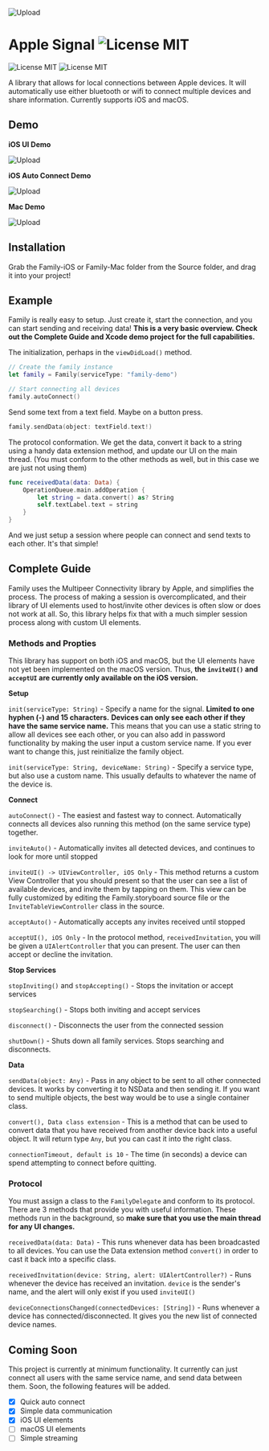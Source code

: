  ![Upload](Images/Banner.gif)
# Apple Signal ![License MIT](https://img.shields.io/badge/platform-iOS+macOS-677cf4.svg)
![License MIT](https://img.shields.io/badge/license-MIT-blue.svg)
![License MIT](https://img.shields.io/badge/build-passing-brightgreen.svg)

A library that allows for local connections between Apple devices. It will automatically use either bluetooth or wifi to connect multiple devices and share information. Currently supports iOS and macOS.

## Demo

**iOS UI Demo**

![Upload](Images/demo/uidemo.gif)

**iOS Auto Connect Demo**

![Upload](Images/demo/autodemo.gif)

**Mac Demo**

![Upload](Images/demo/macdemo.gif)

## Installation

Grab the Family-iOS or Family-Mac folder from the Source folder, and drag it into your project!


## Example

Family is really easy to setup. Just create it, start the connection, and you can start sending and receiving data! **This is a very basic overview. Check out the Complete Guide and Xcode demo project for the full capabilities.**

The initialization, perhaps in the `viewDidLoad()` method.

```swift
// Create the family instance
let family = Family(serviceType: "family-demo")

// Start connecting all devices
family.autoConnect()
```

Send some text from a text field. Maybe on a button press.

```swift
family.sendData(object: textField.text!)
```

The protocol conformation. We get the data, convert it back to a string using a handy data extension method, and update our UI on the main thread. (You must conform to the other methods as well, but in this case we are just not using them)

```swift
func receivedData(data: Data) {
    OperationQueue.main.addOperation {
        let string = data.convert() as? String
        self.textLabel.text = string
    }
}
```

And we just setup a session where people can connect and send texts to each other. It's that simple!

## Complete Guide

Family uses the Multipeer Connectivity library by Apple, and simplifies the process. The process of making a session is overcomplicated, and their library of UI elements used to host/invite other devices is often slow or does not work at all. So, this library helps fix that with a much simpler session process along with custom UI elements.

### Methods and Propties

  This library has support on both iOS and macOS, but the UI elements have not yet been implemented on the macOS version. Thus, **the `inviteUI()` and `acceptUI` are currently only available on the iOS version.**

**Setup**

`init(serviceType: String)` - Specify a name for the signal.
**Limited to one hyphen (-) and 15 characters.**
**Devices can only see each other if they have the same service name.** This means that you can use a static string to allow all devices see each other, or you can also add in password functionality by making the user input a custom service name. If you ever want to change this, just reinitialize the family object.

`init(serviceType: String, deviceName: String)` - Specify a service type, but also use a custom name. This usually defaults to whatever the name of the device is.

**Connect**

`autoConnect()` - The easiest and fastest way to connect. Automatically connects all devices also running this method (on the same service type) together.

`inviteAuto()` - Automatically invites all detected devices, and continues to look for more until stopped

`inviteUI() -> UIViewController, iOS Only` - This method returns a custom View Controller that you should present so that the user can see a list of available devices, and invite them by tapping on them. This view can be fully customized by editing the Family.storyboard source file or the `InviteTableViewController` class in the source.

`acceptAuto()` - Automatically accepts any invites received until stopped

`acceptUI(), iOS Only` - In the protocol method, `receivedInvitation`, you will be given a `UIAlertController` that you can present. The user can then accept or decline the invitation.

**Stop Services**

`stopInviting()` and `stopAccepting()` - Stops the invitation or accept services

`stopSearching()` - Stops both inviting and accept services

`disconnect()` - Disconnects the user from the connected session

`shutDown()` - Shuts down all family services. Stops searching and disconnects.

**Data**

`sendData(object: Any)` - Pass in any object to be sent to all other connected devices. It works by converting it to NSData and then sending it. If you want to send multiple objects, the best way would be to use a single container class.

`convert(), Data class extension` - This is a method that can be used to convert data that you have received from another device back into a useful object. It will return type `Any`, but you can cast it into the right class.

`connectionTimeout, default is 10` - The time (in seconds) a device can spend attempting to connect before quitting.


### Protocol
You must assign a class to the `FamilyDelegate` and conform to its protocol. There are 3 methods that provide you with useful information. These methods run in the background, so **make sure that you use the main thread for any UI changes.**

`receivedData(data: Data)` - This runs whenever data has been broadcasted to all devices. You can use the Data extension method `convert()` in order to cast it back into a specific class.

`receivedInvitation(device: String, alert: UIAlertController?)` - Runs whenever the device has received an invitation. `device` is the sender's name, and the alert will only exist if you used `inviteUI()`

`deviceConnectionsChanged(connectedDevices: [String])` - Runs whenever a device has connected/disconnected. It gives you the new list of connected device names.

## Coming Soon

This project is currently at minimum functionality. It currently can just connect all users with the same service name, and send data between them. Soon, the following features will be added.

- [x] Quick auto connect
- [x] Simple data communication
- [x] iOS UI elements
- [ ] macOS UI elements
- [ ] Simple streaming